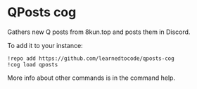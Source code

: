 # QPosts cog

Gathers new Q posts from 8kun.top and posts them in Discord.

To add it to your instance:

```
!repo add https://github.com/learnedtocode/qposts-cog
!cog load qposts
```

More info about other commands is in the command help.
